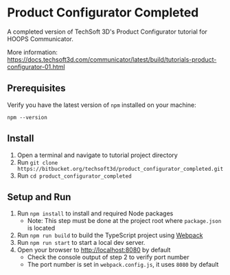 # Product Configurator Completed

A completed version of TechSoft 3D's Product Configurator tutorial for HOOPS Communicator.

More information: https://docs.techsoft3d.com/communicator/latest/build/tutorials-product-configurator-01.html

## Prerequisites

Verify you have the latest version of `npm` installed on your machine:

`npm --version`

## Install

1. Open a terminal and navigate to tutorial project directory
2. Run `git clone https://bitbucket.org/techsoft3d/product_configurator_completed.git`
3. Run `cd product_configurator_completed`

## Setup and Run

1. Run `npm install` to install and required Node packages
    * Note: This step must be done at the project root where `package.json` is located
2. Run `npm run build` to build the TypeScript project using [Webpack](https://webpack.js.org/)
3. Run `npm run start` to start a local dev server.
4. Open your browser to [http://localhost:8080](http://localhost:8080) by default
    * Check the console output of step 2 to verify port number
    * The port number is set in `webpack.config.js`, it uses `8080` by default
